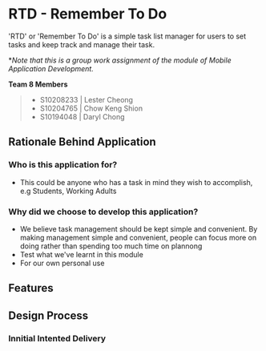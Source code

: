 # RTD - Remember To Do
'RTD' or 'Remember To Do' is a simple task list manager for users to set tasks and keep track and manage their task. 

**Note that this is a group work assignment of the module of Mobile Application Development.*

**Team 8 Members**
> - S10208233 | Lester Cheong
> - S10204765 | Chow Keng Shion
> - S10194048 | Daryl Chong

##  Rationale Behind Application
### Who is this application for?
- This could be anyone who has a task in mind they wish to accomplish, e.g Students, Working Adults
### Why did we choose to develop this application?
- We believe task management should be kept simple and convenient. By making management simple and convenient, people can focus more on doing rather than spending too much time on plannong
- Test what we've learnt in this module
- For our own personal use

## Features


## Design Process


### Innitial Intented Delivery

